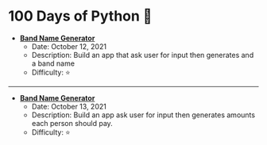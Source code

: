 # 100 Days of Python 🐍


- **[Band Name Generator](BandNameGenerator/)**
  - Date: October 12, 2021
  - Description: Build an app that ask user for input then generates and a band name
  - Difficulty: ⭐️
---
- **[Band Name Generator](TipCalculator/)**
  - Date: October 13, 2021
  - Description: Build an app ask user for input then generates amounts each person should pay. 
  - Difficulty: ⭐️
  